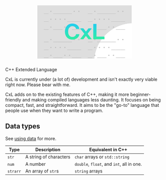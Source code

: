 <div align="center">

  # <img src="https://raw.githubusercontent.com/aarikpokras/CxL/refs/heads/master/images/cxl_hero.png" alt="CxL" width="300" />
</div>
C++ Extended Language

CxL is currently under (a lot of) development and isn't exactly very viable right now. Please bear with me.

CxL adds on to the existing features of C++, making it more beginner-friendly and making compiled languages less daunting. It focuses on being compact, fast, and straightforward. It aims to be the "go-to" language that people use when they want to write a program.

## Data types
See [using data](https://github.com/aarikpokras/CxL/wiki/Data#using-data) for more.

|Type|Description|Equivalent in C++|
|--|--|--|
|`str`|A string of characters|`char` arrays or `std::string`|
|`num`|A number|`double`, `float`, and `int`, all in one.|
|`strarr`|An array of `str`s|`string` arrays|
